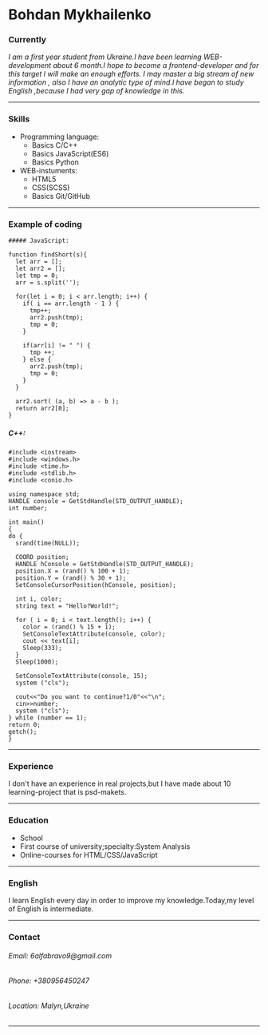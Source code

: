 # Bohdan Mykhailenko 

### Currently
_I am a first year student from Ukraine.I have been learning WEB-development about 6 month.I hope to become a frontend-developer and for this target I will make an enough efforts.  I may master a big stream of new information , also I have an analytic type of mind.I have began to study English ,because I had very gap of knowledge in this._
___
### Skills
* Programming language:
  * Basics C/C++
  * Basics JavaScript(ES6)
  * Basics Python
* WEB-instuments:
  * HTML5
  * CSS(SCSS)
  * Basics Git/GitHub
___
### Example of coding 
```
##### JavaScript:

function findShort(s){
  let arr = [];
  let arr2 = [];
  let tmp = 0;
  arr = s.split('');

  for(let i = 0; i < arr.length; i++) {
    if( i == arr.length - 1 ) {
      tmp++;
      arr2.push(tmp);
      tmp = 0;
    }

    if(arr[i] != " ") {
      tmp ++;
    } else {
      arr2.push(tmp);
      tmp = 0;
    }
  }
  
  arr2.sort( (a, b) => a - b );
  return arr2[0];
} 
```
##### C++:
```
#include <iostream>
#include <windows.h>
#include <time.h>
#include <stdlib.h>
#include <conio.h> 

using namespace std;
HANDLE console = GetStdHandle(STD_OUTPUT_HANDLE); 
int number;

int main()
{
do {	
  srand(time(NULL));

  COORD position;                                     
  HANDLE hConsole = GetStdHandle(STD_OUTPUT_HANDLE);
  position.X = (rand() % 100 + 1);                                
  position.Y = (rand() % 30 + 1);                                
  SetConsoleCursorPosition(hConsole, position);

  int i, color; 
  string text = "Hello?World!";

  for ( i = 0; i < text.length(); i++) {
    color = (rand() % 15 + 1);
    SetConsoleTextAttribute(console, color); 
    cout << text[i]; 
    Sleep(333);
  }
  Sleep(1000);

  SetConsoleTextAttribute(console, 15); 
  system ("cls");

  cout<<"Do you want to continue?1/0"<<"\n";
  cin>>number;
  system ("cls");
} while (number == 1);
return 0;
getch();
}
```
___
### Experience
I don't have an experience in real projects,but I have made about 10 learning-project that is psd-makets.
___
### Education 
* School
* First course of university;specialty:System Analysis
* Online-courses for HTML/CSS/JavaScript
___
### English 
I learn English every day in order to improve my knowledge.Today,my level of English is intermediate.
___
### Contact
###### Email: _6alfabravo9@gmail.com_
###### Phone: _+380956450247_
###### Location: _Malyn,Ukraine_
___
